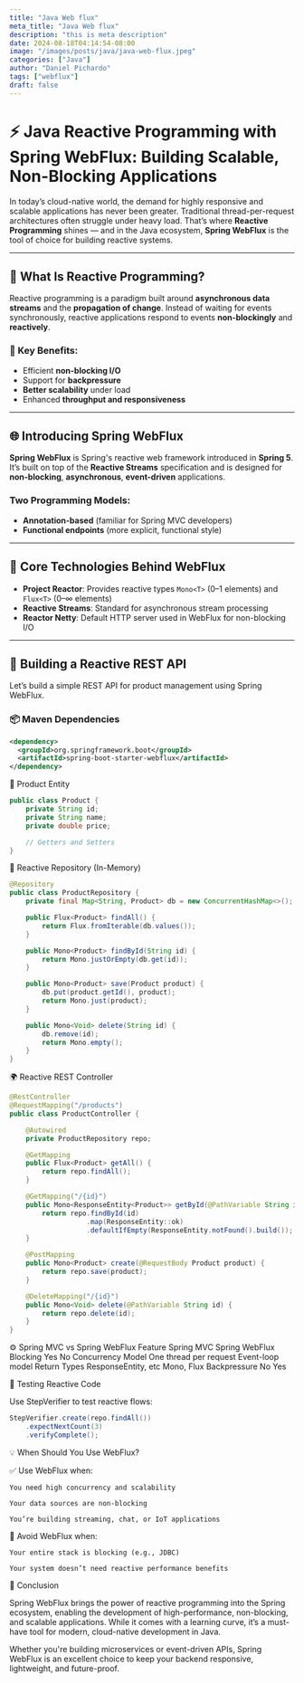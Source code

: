 ```yaml
---
title: "Java Web flux"
meta_title: "Java Web flux"
description: "this is meta description"
date: 2024-08-18T04:14:54-08:00
image: "/images/posts/java/java-web-flux.jpeg"
categories: ["Java"]
author: "Daniel Pichardo"
tags: ["webflux"]
draft: false
---
```


# ⚡ Java Reactive Programming with Spring WebFlux: Building Scalable, Non-Blocking Applications

In today’s cloud-native world, the demand for highly responsive and scalable applications has never been greater. Traditional thread-per-request architectures often struggle under heavy load. That’s where **Reactive Programming** shines — and in the Java ecosystem, **Spring WebFlux** is the tool of choice for building reactive systems.

---

## 🔄 What Is Reactive Programming?

Reactive programming is a paradigm built around **asynchronous data streams** and the **propagation of change**. Instead of waiting for events synchronously, reactive applications respond to events **non-blockingly** and **reactively**.

### 🚀 Key Benefits:
- Efficient **non-blocking I/O**
- Support for **backpressure**
- **Better scalability** under load
- Enhanced **throughput and responsiveness**

---

## 🌐 Introducing Spring WebFlux

**Spring WebFlux** is Spring's reactive web framework introduced in **Spring 5**. It’s built on top of the **Reactive Streams** specification and is designed for **non-blocking**, **asynchronous**, **event-driven** applications.

### Two Programming Models:
- **Annotation-based** (familiar for Spring MVC developers)
- **Functional endpoints** (more explicit, functional style)

---

## 🔌 Core Technologies Behind WebFlux

- **Project Reactor**: Provides reactive types `Mono<T>` (0–1 elements) and `Flux<T>` (0–∞ elements)
- **Reactive Streams**: Standard for asynchronous stream processing
- **Reactor Netty**: Default HTTP server used in WebFlux for non-blocking I/O

---

## 🧪 Building a Reactive REST API

Let’s build a simple REST API for product management using Spring WebFlux.

### 📦 Maven Dependencies

```xml
<dependency>
  <groupId>org.springframework.boot</groupId>
  <artifactId>spring-boot-starter-webflux</artifactId>
</dependency>
```




🧱 Product Entity

```java
public class Product {
    private String id;
    private String name;
    private double price;

    // Getters and Setters
}
```

💾 Reactive Repository (In-Memory)

```java
@Repository
public class ProductRepository {
    private final Map<String, Product> db = new ConcurrentHashMap<>();

    public Flux<Product> findAll() {
        return Flux.fromIterable(db.values());
    }

    public Mono<Product> findById(String id) {
        return Mono.justOrEmpty(db.get(id));
    }

    public Mono<Product> save(Product product) {
        db.put(product.getId(), product);
        return Mono.just(product);
    }

    public Mono<Void> delete(String id) {
        db.remove(id);
        return Mono.empty();
    }
}
```

🌍 Reactive REST Controller

```java
@RestController
@RequestMapping("/products")
public class ProductController {

    @Autowired
    private ProductRepository repo;

    @GetMapping
    public Flux<Product> getAll() {
        return repo.findAll();
    }

    @GetMapping("/{id}")
    public Mono<ResponseEntity<Product>> getById(@PathVariable String id) {
        return repo.findById(id)
                   .map(ResponseEntity::ok)
                   .defaultIfEmpty(ResponseEntity.notFound().build());
    }

    @PostMapping
    public Mono<Product> create(@RequestBody Product product) {
        return repo.save(product);
    }

    @DeleteMapping("/{id}")
    public Mono<Void> delete(@PathVariable String id) {
        return repo.delete(id);
    }
}
```

⚙️ Spring MVC vs Spring WebFlux
Feature	Spring MVC	Spring WebFlux
Blocking	Yes	No
Concurrency Model	One thread per request	Event-loop model
Return Types	ResponseEntity, etc	Mono, Flux
Backpressure	No	Yes

🧰 Testing Reactive Code

Use StepVerifier to test reactive flows:

```java
StepVerifier.create(repo.findAll())
    .expectNextCount(3)
    .verifyComplete();
```
💡 When Should You Use WebFlux?

✅ Use WebFlux when:

    You need high concurrency and scalability

    Your data sources are non-blocking

    You’re building streaming, chat, or IoT applications

🚫 Avoid WebFlux when:

    Your entire stack is blocking (e.g., JDBC)

    Your system doesn’t need reactive performance benefits

🚀 Conclusion

Spring WebFlux brings the power of reactive programming into the Spring ecosystem, enabling the development of high-performance, non-blocking, and scalable applications. While it comes with a learning curve, it’s a must-have tool for modern, cloud-native development in Java.

Whether you're building microservices or event-driven APIs, Spring WebFlux is an excellent choice to keep your backend responsive, lightweight, and future-proof.
